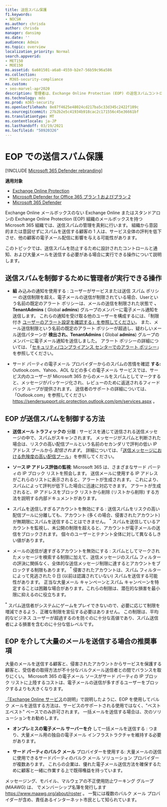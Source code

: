 ```yaml
---
title: 送信スパム保護
f1.keywords:
- NOCSH
ms.author: chrisda
author: chrisda
manager: dansimp
ms.date: ''
audience: Admin
ms.topic: overview
localization_priority: Normal
search.appverid:
- MET150
- MOE150
ms.assetid: 6a601501-a6a8-4559-b2e7-56b59c96a586
ms.collection:
- M365-security-compliance
ms.custom:
- seo-marvel-apr2020
description: 管理者は、Exchange Online Protection (EOP) の送信スパムコントロールと、大量メールを送信する必要がある場合の処理について学習できます。
ms.technology: mdo
ms.prod: m365-security
ms.openlocfilehash: 8e87f4625e48024cd217ba5c33d345c2422f109c
ms.sourcegitcommit: 27b2b2e5c41934b918cac2c171556c45e36661bf
ms.translationtype: MT
ms.contentlocale: ja-JP
ms.lasthandoff: 03/19/2021
ms.locfileid: "50920326"
---
```

# <a name="outbound-spam-protection-in-eop"></a>EOP での送信スパム保護

[!INCLUDE [Microsoft 365 Defender rebranding](../includes/microsoft-defender-for-office.md)]

**適用対象**
- [Exchange Online Protection](exchange-online-protection-overview.md)
- [Microsoft Defender for Office 365 プラン 1 およびプラン 2](office-365-atp.md)
- [Microsoft 365 Defender](../mtp/microsoft-threat-protection.md)

Exchange Online メールボックスのない Exchange Online またはスタンドアロンの Exchange Online Protection (EOP) 組織のメールボックスを持つ Microsoft 365 組織では、送信スパムの管理を真剣に行います。 組織から意図的または意図せずにスパムを送信する顧客の 1 人は、サービス全体の評判を低下させ、他の顧客の電子メール配信に影響を与える可能性があります。

このトピックでは、送信スパムを防止するために設計されたコントロールと通知、および大量メールを送信する必要がある場合に実行できる操作について説明します。

## <a name="what-admins-can-do-to-control-outbound-spam"></a>送信スパムを制御するために管理者が実行できる操作

- **組** み込みの通知を使用する : ユーザーがサービスまたは送信 [](/office365/servicedescriptions/exchange-online-service-description/exchange-online-limits#sending-limits-across-office-365-options)スパム ポリシー [](configure-the-outbound-spam-policy.md)の送信制限を超え、電子メールの送信が制限されている場合、Userという名前の既定のアラート ポリシーは、メールの送信を制限された状態で **、TenantAdmins** ( Global **admins**) グループのメンバーに電子メール通知を送信します。 これらの通知を受け取る他のユーザーを構成するには、「制限付き [ユーザーのアラート設定を確認する」を参照してください](removing-user-from-restricted-users-portal-after-spam.md#verify-the-alert-settings-for-restricted-users)。 また、メール送信制限という名前の既定のアラート ポリシーが超過し、疑わしいメール送信パターンが **検出され、TenantAdmins** ( Global **admins**) グループのメンバーに電子メール通知を送信しました。 アラート ポリシーの詳細については、「[セキュリティ/コンプライアンス センターでのアラート ポリシー](../../compliance/alert-policies.md)」を参照してください。

- サード パーティの電子メール プロバイダーからのスパムの苦情を確認 **する:** Outlook.com、Yahoo、AOL などの多くの電子メール サービスでは、サービス内のユーザーが Microsoft 365 からのメールをスパムとしてマークすると、メッセージがパッケージ化され、レビューのために返送されるフィードバック ループが提供されます。 送信者のサポートの詳細については、「Outlook.com」を参照してください <https://sendersupport.olc.protection.outlook.com/pm/services.aspx> 。

## <a name="how-eop-controls-outbound-spam"></a>EOP が送信スパムを制御する方法

- **送信メール トラフィックの** 分離 : サービスを通じて送信される送信メッセージの中で、スパムがスキャンされます。 メッセージがスパムと判断された場合は、リスクの高い配信プールという名前のセカンダリで評判の低い IP アドレス プールから _配信されます_。 詳細については、「[送信メッセージにおける危険度の高い配信プール](high-risk-delivery-pool-for-outbound-messages.md)」を参照してください。

- **ソース IP アドレス評価の監視**: Microsoft 365 は、さまざまなサード パーティの IP ブロック リストを照会します。 送信メールに使用する IP アドレスがこれらのリストに表示されると、アラートが生成されます。 これにより、スパムによって評判が低下した場合に迅速に対応できます。 アラートが生成されると、IP アドレスをブロック リストから削除 (リストから削除) する方法を説明する内部ドキュメントがあります。

- スパムを送信しすぎるアカウントを無効にする : 送信スパムをリスクの高い配信プールに分離しても、アカウント (多くの場合、侵害されたアカウント) が無期限にスパムを送信することはできません。 <sup>\*</sup> スパムを送信しているアカウントを監視し、未公開の制限を超えると、アカウントが電子メールの送信をブロックされます。 個々のユーザーとテナント全体に対して異なるしきい値があります。

- メールの送信が速すぎるアカウントを無効にする : スパムとしてマークされたメッセージを検索する制限に加えて、送信メッセージのスパム フィルターの評決に関係なく、全体的な送信メッセージ制限に達するとアカウントをブロックする制限もあります。 <sup>\*</sup> 侵害されたアカウントは、スパム フィルターによって見逃された 0 日 (以前は認識されていない) スパムを送信する可能性があります。 正当な大量メール キャンペーンとスパム キャンペーンを特定することは困難な場合があります。これらの制限は、潜在的な損害を最小限に抑えるのに役立ちます。

<sup>\*</sup> スパム送信者がシステムにゲームをプレイできないので、必要に応じて制限を増減できるよう、正確な制限を宣伝する必要はありません。 この制限は、平均的なビジネス ユーザーが超過するのを防ぐのに十分な高値であり、スパム送信者による損害を含むのに十分な低レベルです。

## <a name="recommendations-for-customers-who-want-to-send-mass-mailings-through-eop"></a>EOP を介して大量のメールを送信する場合の推奨事項

大量のメールを送信する顧客と、侵害されたアカウントからサービスを保護する顧客と、受信者の取得方法が不十分なバルクメール送信者との間でバランスを取りにくい。 Microsoft 365 の電子メール ソースがサード パーティの IP ブロック リストに上陸するコストは、電子メールの送信が多すぎるユーザーをブロックするよりも大きくなります。

[「Exchange Online サービス](/office365/servicedescriptions/exchange-online-service-description/exchange-online-limits)の説明」で説明したように、EOP を使用してバルク メールを送信する方法は、サービスのサポートされる使用ではなく、"ベスト エベスト" ベースでのみ許可されます。 一括メールを送信する場合は、次のソリューションをお勧めします。

- **オンプレミスの電子メール サーバーを介** して一括メールを送信する : つまり、大量メール用の独自の電子メール インフラストラクチャを維持する必要があります。

- **サード パーティのバルク メール** プロバイダーを使用する: 大量メールの送信に使用できるサードパーティのバルク メール ソリューション プロバイダーが複数あります。 これらの企業は、優れた電子メール送信方法を確保するために顧客と一緒に作業する上で既得権益を持っています。

メッセージング、モバイル、マルウェアの不正使用防止ワーキング グループ (MAAWG) は、 でメンバーシップ名簿を発行します <https://www.maawg.org/about/roster> 。 一覧には複数のバルク メール プロバイダーが含め、責任あるインターネット市民として知られています。
